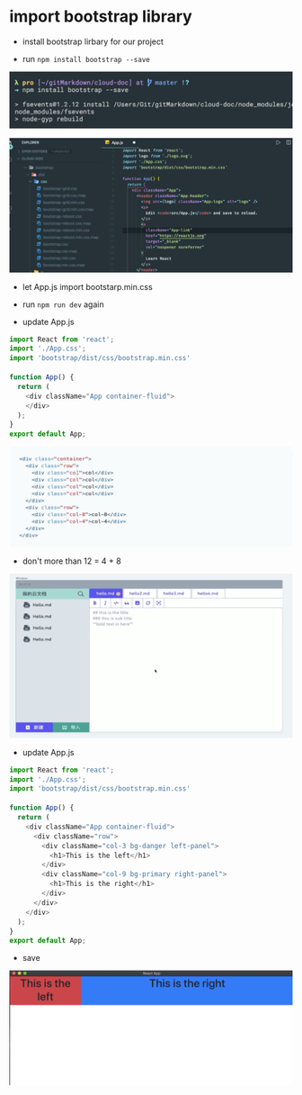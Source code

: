 # import bootstrap library

- install bootstrap lirbary for our project

- run `npm install bootstrap --save`

![](img/2020-04-13-22-21-44.png)

![](img/2020-04-13-22-23-44.png)

- let App.js import bootstarp.min.css

- run `npm run dev` again

- update App.js

```js
import React from 'react';
import './App.css';
import 'bootstrap/dist/css/bootstrap.min.css'

function App() {
  return (
    <div className="App container-fluid"> 
    </div>
  );
}
export default App;
```

![](img/2020-04-13-22-30-08.png)

- don't more than 12 = 4 + 8

![](img/2020-04-13-22-32-23.png)

- update App.js

```js
import React from 'react';
import './App.css';
import 'bootstrap/dist/css/bootstrap.min.css'

function App() {
  return (
    <div className="App container-fluid">
      <div className="row">
        <div className="col-3 bg-danger left-panel">
          <h1>This is the left</h1>
        </div>
        <div className="col-9 bg-primary right-panel">
          <h1>This is the right</h1>
        </div>
      </div>
    </div>
  );
}
export default App;
```

- save

![](img/2020-04-13-22-36-08.png)

